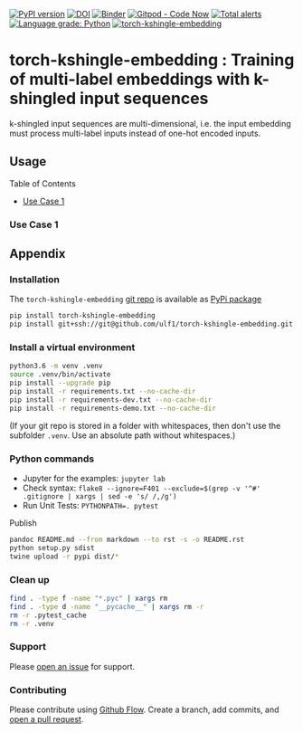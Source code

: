 [![PyPI version](https://badge.fury.io/py/torch-kshingle-embedding.svg)](https://badge.fury.io/py/torch-kshingle-embedding)
[![DOI](https://zenodo.org/badge/DOI/10.5281/zenodo.4284804.svg)](https://doi.org/10.5281/zenodo.4284804)
[![Binder](https://mybinder.org/badge.svg)](https://mybinder.org/v2/gh/ulf1/torch-kshingle-embedding/master?urlpath=lab)
[![Gitpod - Code Now](https://img.shields.io/badge/Gitpod-code%20now-blue.svg?longCache=true)](https://gitpod.io#https://github.com/ulf1/torch-kshingle-embedding)
[![Total alerts](https://img.shields.io/lgtm/alerts/g/ulf1/torch-kshingle-embedding.svg?logo=lgtm&logoWidth=18)](https://lgtm.com/projects/g/ulf1/torch-kshingle-embedding/alerts/)
[![Language grade: Python](https://img.shields.io/lgtm/grade/python/g/ulf1/torch-kshingle-embedding.svg?logo=lgtm&logoWidth=18)](https://lgtm.com/projects/g/ulf1/torch-kshingle-embedding/context:python)
[![torch-kshingle-embedding](https://snyk.io/advisor/python/torch-kshingle-embedding/badge.svg)](https://snyk.io/advisor/python/torch-kshingle-embedding)

# torch-kshingle-embedding : Training of multi-label embeddings with k-shingled input sequences
k-shingled input sequences are multi-dimensional, i.e. the input embedding must process multi-label inputs instead of one-hot encoded inputs.

## Usage

Table of Contents

* [Use Case 1](#use-case-1)


### Use Case 1


## Appendix

### Installation
The `torch-kshingle-embedding` [git repo](http://github.com/ulf1/torch-kshingle-embedding) is available as [PyPi package](https://pypi.org/project/torch-kshingle-embedding)

```sh
pip install torch-kshingle-embedding
pip install git+ssh://git@github.com/ulf1/torch-kshingle-embedding.git
```

### Install a virtual environment

```sh
python3.6 -m venv .venv
source .venv/bin/activate
pip install --upgrade pip
pip install -r requirements.txt --no-cache-dir
pip install -r requirements-dev.txt --no-cache-dir
pip install -r requirements-demo.txt --no-cache-dir
```

(If your git repo is stored in a folder with whitespaces, then don't use the subfolder `.venv`. Use an absolute path without whitespaces.)

### Python commands

* Jupyter for the examples: `jupyter lab`
* Check syntax: `flake8 --ignore=F401 --exclude=$(grep -v '^#' .gitignore | xargs | sed -e 's/ /,/g')`
* Run Unit Tests: `PYTHONPATH=. pytest`

Publish

```sh
pandoc README.md --from markdown --to rst -s -o README.rst
python setup.py sdist 
twine upload -r pypi dist/*
```

### Clean up 

```sh
find . -type f -name "*.pyc" | xargs rm
find . -type d -name "__pycache__" | xargs rm -r
rm -r .pytest_cache
rm -r .venv
```


### Support
Please [open an issue](https://github.com/ulf1/torch-kshingle-embedding/issues/new) for support.


### Contributing
Please contribute using [Github Flow](https://guides.github.com/introduction/flow/). Create a branch, add commits, and [open a pull request](https://github.com/ulf1/torch-kshingle-embedding/compare/).
